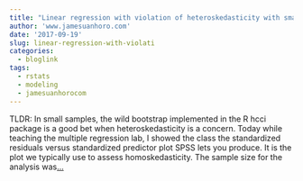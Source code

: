 ```yaml
---
title: "Linear regression with violation of heteroskedasticity with small samples"
author: 'www.jamesuanhoro.com'
date: '2017-09-19'
slug: linear-regression-with-violati
categories:
  - bloglink
tags:
  - rstats
  - modeling
  - jamesuanhorocom
---
```


TLDR: In small samples, the wild bootstrap implemented in the R hcci package is a good bet when heteroskedasticity is a concern. Today while teaching the multiple regression lab, I showed the class the standardized residuals versus standardized predictor plot SPSS lets you produce. It is the plot we typically use to assess homoskedasticity. The sample size for the analysis was[... <i class="fas fa-external-link-alt"></i>](https://www.jamesuanhoro.com/post/2017/09/19/linear-regression-with-violation-of-heteroskedasticity-with-small-samples/)

